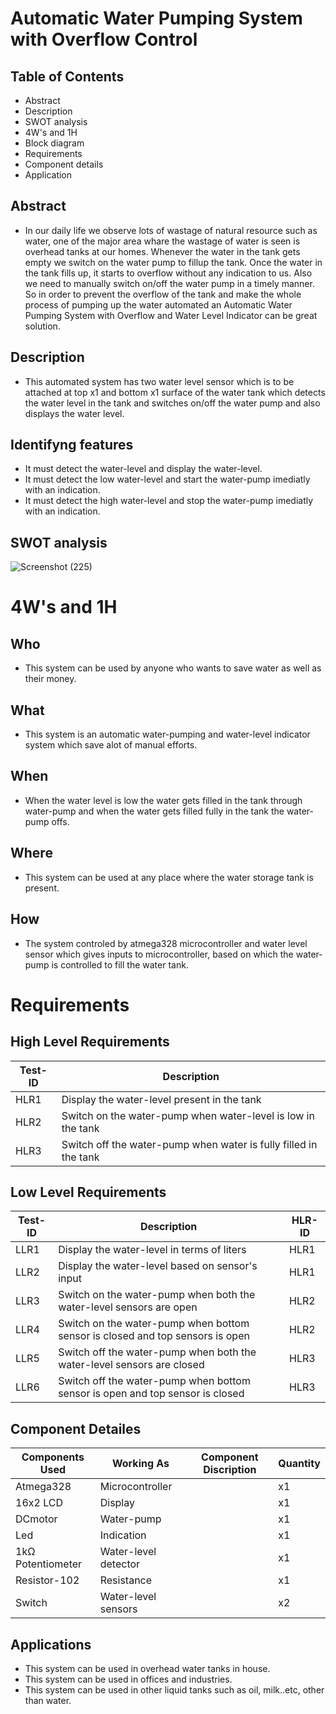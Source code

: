 # Automatic Water Pumping System with Overflow Control

## Table of Contents

* Abstract
* Description
* SWOT analysis
* 4W's and 1H
* Block diagram
* Requirements
* Component details
* Application

## Abstract

* In our daily life we observe lots of wastage of natural resource such as water, one of the major area whare the wastage of water is seen is overhead tanks at our homes.
  Whenever the water in the tank gets empty we switch on the water pump to fillup the tank. Once the water in the tank fills up, it starts to overflow without any indication to
  us. Also we need to manually switch on/off the water pump in a timely manner. So in order to prevent the overflow of the tank and make the whole process of pumping up the
  water automated an Automatic Water Pumping System with Overflow and Water Level Indicator can be great solution.
  
## Description

* This automated system has two water level sensor which is to be attached at top x1 and bottom x1 surface of the water tank which detects the water level in the tank and switches
  on/off the water pump and also displays the water level.

## Identifyng features

* It must detect the water-level and display the water-level.
* It must detect the low water-level and start the water-pump imediatly with an indication.
* It must detect the high water-level and stop the water-pump imediatly with an indication.

## SWOT analysis
![Screenshot (225)](https://user-images.githubusercontent.com/42509490/155770217-7c11c6d5-c1c7-49fe-ad25-791606eb5779.png)

# 4W's and 1H

## Who
* This system can be used by anyone who wants to save water as well as their money.

## What
* This system is an automatic water-pumping and water-level indicator system which save alot of manual efforts.

## When
* When the water level is low the water gets filled in the tank through water-pump and when the water gets filled fully in the tank the water-pump offs.

## Where
* This system can be used at any place where the water storage tank is present.

## How
* The system controled by atmega328 microcontroller and water level sensor which gives inputs to microcontroller, based on which the water-pump is controlled to fill the water
  tank.
  
# Requirements

## High Level Requirements

| Test-ID | Description  |
|----|-----------------------------------------------------------------|
|HLR1| Display the water-level present in the tank |
|HLR2| Switch on the water-pump when water-level is low in the tank |
|HLR3| Switch off the water-pump when water is fully filled in the tank |

## Low Level Requirements

| Test-ID | Description  | HLR-ID
|----|----------------------------------------------------------|-------|
|LLR1| Display the water-level in terms of liters |HLR1|
|LLR2| Display the water-level based on sensor's input |HLR1|
|LLR3| Switch on the water-pump when both the water-level sensors are open |HLR2|
|LLR4| Switch on the water-pump when bottom sensor is closed and top sensors is open |HLR2|
|LLR5| Switch off the water-pump when both the water-level sensors are closed |HLR3|
|LLR6| Switch off the water-pump when bottom sensor is open and top sensor is closed |HLR3|


## Component Detailes

| Components Used | Working As |     Component Discription             | Quantity  |
|------------|-------------------|-------------------------------------|------------|
| Atmega328 | Microcontroller|                                         |   x1       |
| 16x2 LCD | Display |                                                 |     x1     |
| DCmotor | Water-pump |                                               |   x1       |
| Led | Indication |                                                   |    x1      |
| 1kΩ Potentiometer | Water-level detector |                           |     x1     |
| Resistor-102 | Resistance |                                          |     x1     |
| Switch | Water-level sensors |                                       |    x2      |


## Applications

* This system can be used in overhead water tanks in house.
* This system can be used in offices and industries.
* This system can be used in other liquid tanks such as oil, milk..etc, other than water. 
